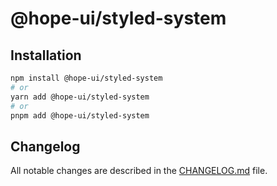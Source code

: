 # @hope-ui/styled-system

## Installation

```bash
npm install @hope-ui/styled-system
# or
yarn add @hope-ui/styled-system
# or
pnpm add @hope-ui/styled-system
```

## Changelog

All notable changes are described in the [CHANGELOG.md](./CHANGELOG.md) file.
